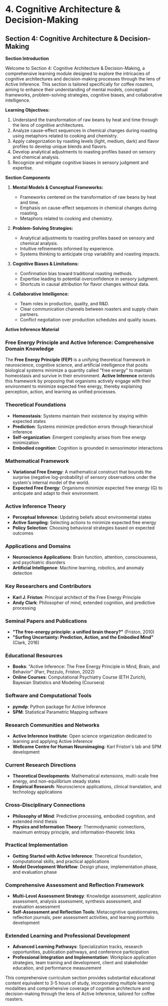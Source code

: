 # 4. Cognitive Architecture & Decision-Making

## Section 4: Cognitive Architecture & Decision-Making

**Section Introduction**

Welcome to Section 4: Cognitive Architecture & Decision-Making, a comprehensive learning module designed to explore the intricacies of cognitive architectures and decision-making processes through the lens of Active Inference. This section is tailored specifically for coffee roasters, aiming to enhance their understanding of mental models, conceptual frameworks, problem-solving strategies, cognitive biases, and collaborative intelligence.

**Learning Objectives:**

1. Understand the transformation of raw beans by heat and time through the lens of cognitive architectures.
2. Analyze cause-effect sequences in chemical changes during roasting using metaphors related to cooking and chemistry.
3. Apply categorization by roasting levels (light, medium, dark) and flavor profiles to develop unique blends and flavors.
4. Develop analytical adjustments to roasting profiles based on sensory and chemical analysis.
5. Recognize and mitigate cognitive biases in sensory judgment and expertise.

**Section Components**

1. **Mental Models & Conceptual Frameworks:**
   - Frameworks centered on the transformation of raw beans by heat and time.
   - Emphasis on cause-effect sequences in chemical changes during roasting.
   - Metaphors related to cooking and chemistry.

2. **Problem-Solving Strategies:**
   - Analytical adjustments to roasting profiles based on sensory and chemical analysis.
   - Intuitive refinements informed by experience.
   - Systems thinking to anticipate crop variability and roasting impacts.

3. **Cognitive Biases & Limitations:**
   - Confirmation bias toward traditional roasting methods.
   - Expertise leading to potential overconfidence in sensory judgment.
   - Shortcuts in causal attribution for flavor changes without data.

4. **Collaborative Intelligence:**
   - Team roles in production, quality, and R&D.
   - Clear communication channels between roasters and supply chain partners.
   - Conflict negotiation over production schedules and quality issues.

**Active Inference Material**

### Free Energy Principle and Active Inference: Comprehensive Domain Knowledge

The **Free Energy Principle (FEP)** is a unifying theoretical framework in neuroscience, cognitive science, and artificial intelligence that posits biological systems minimize a quantity called "free energy" to maintain homeostasis and survive in their environment. **Active Inference** extends this framework by proposing that organisms actively engage with their environment to minimize expected free energy, thereby explaining perception, action, and learning as unified processes.

### Theoretical Foundations

- **Homeostasis**: Systems maintain their existence by staying within expected states
- **Prediction**: Systems minimize prediction errors through hierarchical inference
- **Self-organization**: Emergent complexity arises from free energy minimization
- **Embodied cognition**: Cognition is grounded in sensorimotor interactions

### Mathematical Framework

- **Variational Free Energy**: A mathematical construct that bounds the surprise (negative log-probability) of sensory observations under the system's internal model of the world.
- **Expected Free Energy**: Organisms minimize expected free energy (G) to anticipate and adapt to their environment.

### Active Inference Theory

- **Perceptual Inference**: Updating beliefs about environmental states
- **Active Sampling**: Selecting actions to minimize expected free energy
- **Policy Selection**: Choosing behavioral strategies based on expected outcomes

### Applications and Domains

- **Neuroscience Applications**: Brain function, attention, consciousness, and psychiatric disorders
- **Artificial Intelligence**: Machine learning, robotics, and anomaly detection

### Key Researchers and Contributors

- **Karl J. Friston**: Principal architect of the Free Energy Principle
- **Andy Clark**: Philosopher of mind, extended cognition, and predictive processing

### Seminal Papers and Publications

- **"The free-energy principle: a unified brain theory?"** (Friston, 2010)
- **"Surfing Uncertainty: Prediction, Action, and the Embodied Mind"** (Clark, 2016)

### Educational Resources

- **Books**: "Active Inference: The Free Energy Principle in Mind, Brain, and Behavior" (Parr, Pezzulo, Friston, 2022)
- **Online Courses**: Computational Psychiatry Course (ETH Zurich), Bayesian Statistics and Modeling (Coursera)

### Software and Computational Tools

- **pymdp**: Python package for Active Inference
- **SPM**: Statistical Parametric Mapping software

### Research Communities and Networks

- **Active Inference Institute**: Open science organization dedicated to learning and applying Active Inference
- **Wellcome Centre for Human Neuroimaging**: Karl Friston's lab and SPM development

### Current Research Directions

- **Theoretical Developments**: Mathematical extensions, multi-scale free energy, and non-equilibrium steady states
- **Empirical Research**: Neuroscience applications, clinical translation, and technology applications

### Cross-Disciplinary Connections

- **Philosophy of Mind**: Predictive processing, embodied cognition, and extended mind thesis
- **Physics and Information Theory**: Thermodynamic connections, maximum entropy principle, and information-theoretic links

### Practical Implementation

- **Getting Started with Active Inference**: Theoretical foundation, computational skills, and practical applications
- **Model Development Workflow**: Design phase, implementation phase, and evaluation phase

### Comprehensive Assessment and Reflection Framework

- **Multi-Level Assessment Strategy**: Knowledge assessment, application assessment, analysis assessment, synthesis assessment, and evaluation assessment
- **Self-Assessment and Reflection Tools**: Metacognitive questionnaires, reflection journals, peer assessment activities, and learning portfolio development

### Extended Learning and Professional Development

- **Advanced Learning Pathways**: Specialization tracks, research opportunities, publication pathways, and conference participation
- **Professional Integration and Implementation**: Workplace application strategies, team training and development, client and stakeholder education, and performance measurement

This comprehensive curriculum section provides substantial educational content equivalent to 3-5 hours of study, incorporating multiple learning modalities and comprehensive coverage of cognitive architecture and decision-making through the lens of Active Inference, tailored for coffee roasters.